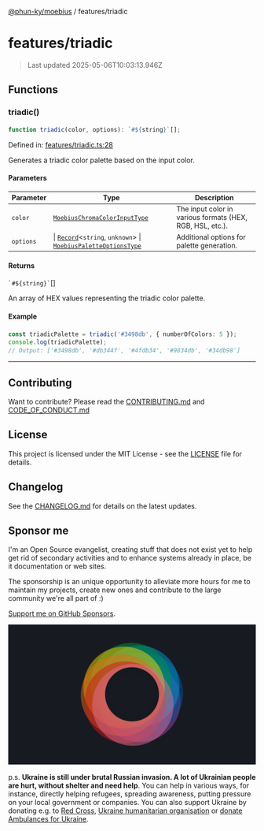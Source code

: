 [@phun-ky/moebius](../README.md) / features/triadic

# features/triadic

> Last updated 2025-05-06T10:03:13.946Z

##

## Functions

### triadic()

```ts
function triadic(color, options): `#${string}`[];
```

Defined in: [features/triadic.ts:28](https://github.com/phun-ky/moebius/blob/main/src/features/triadic.ts#L28)

Generates a triadic color palette based on the input color.

#### Parameters

| Parameter | Type                                                                                                                                                                                        | Description                                               |
| --------- | ------------------------------------------------------------------------------------------------------------------------------------------------------------------------------------------- | --------------------------------------------------------- |
| `color`   | [`MoebiusChromaColorInputType`](../types.md#moebiuschromacolorinputtype)                                                                                                                    | The input color in various formats (HEX, RGB, HSL, etc.). |
| `options` | \| [`Record`](https://www.typescriptlang.org/docs/handbook/utility-types.html#recordkeys-type)<`string`, `unknown`> \| [`MoebiusPaletteOptionsType`](../types.md#moebiuspaletteoptionstype) | Additional options for palette generation.                |

#### Returns

`` `#${string}` ``\[]

An array of HEX values representing the triadic color palette.

#### Example

```ts
const triadicPalette = triadic('#3498db', { numberOfColors: 5 });
console.log(triadicPalette);
// Output: ['#3498db', '#db344f', '#4fdb34', '#9834db', '#34db98']
```

---

## Contributing

Want to contribute? Please read the [CONTRIBUTING.md](https://github.com/phun-ky/moebius/blob/main/CONTRIBUTING.md) and [CODE_OF_CONDUCT.md](https://github.com/phun-ky/moebius/blob/main/CODE_OF_CONDUCT.md)

## License

This project is licensed under the MIT License - see the [LICENSE](https://github.com/phun-ky/moebius/blob/main/LICENSE) file for details.

## Changelog

See the [CHANGELOG.md](https://github.com/phun-ky/moebius/blob/main/CHANGELOG.md) for details on the latest updates.

## Sponsor me

I'm an Open Source evangelist, creating stuff that does not exist yet to help get rid of secondary activities and to enhance systems already in place, be it documentation or web sites.

The sponsorship is an unique opportunity to alleviate more hours for me to maintain my projects, create new ones and contribute to the large community we're all part of :)

[Support me on GitHub Sponsors](https://github.com/sponsors/phun-ky).

![logo](https://github.com/phun-ky/moebius/blob/main/public/images/logo/logo-ring.png?raw=true)

p.s. **Ukraine is still under brutal Russian invasion. A lot of Ukrainian people are hurt, without shelter and need help**. You can help in various ways, for instance, directly helping refugees, spreading awareness, putting pressure on your local government or companies. You can also support Ukraine by donating e.g. to [Red Cross](https://www.icrc.org/en/donate/ukraine), [Ukraine humanitarian organisation](https://savelife.in.ua/en/donate-en/#donate-army-card-weekly) or [donate Ambulances for Ukraine](https://www.gofundme.com/f/help-to-save-the-lives-of-civilians-in-a-war-zone).
